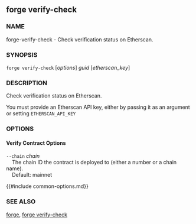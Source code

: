 ## forge verify-check

### NAME

forge-verify-check - Check verification status on Etherscan.

### SYNOPSIS

``forge verify-check`` [*options*] *guid* [*etherscan_key*]

### DESCRIPTION

Check verification status on Etherscan.

You must provide an Etherscan API key, either by passing it as an argument or setting `ETHERSCAN_API_KEY`

### OPTIONS

#### Verify Contract Options

`--chain` *chain*  
&nbsp;&nbsp;&nbsp;&nbsp;The chain ID the contract is deployed to (either a number or a chain name).  
&nbsp;&nbsp;&nbsp;&nbsp;Default: mainnet

{{#include common-options.md}}

### SEE ALSO

[forge](./forge.md), [forge verify-check](./forge-verify-check.md)
